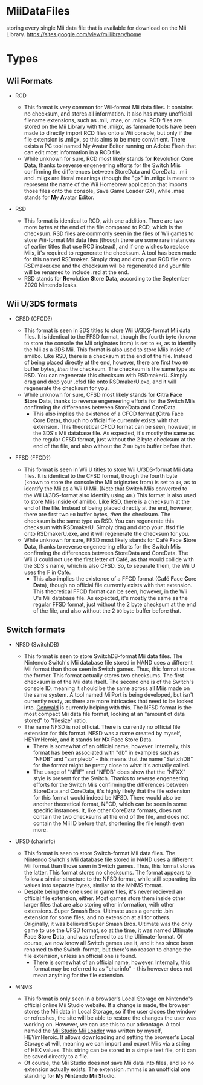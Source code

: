# MiiDataFiles
storing every single Mii data file that is available for download on the Mii Library. https://sites.google.com/view/miilibrary/home

# Types

## Wii Formats

* RCD
   * This format is very common for Wii-format Mii data files. It contains no checksum, and stores all information. It also has many unofficial filename extensions, such as .mii, .mae, or .miigx. RCD files are stored on the Mii Library with the .miigx, as fanmade tools have been made to directly import RCD files onto a Wii console, but only if the file extension is .miigx, so this aims to be more convinient. There exists a PC tool named My Avatar Editor running on Adobe Flash that can edit most information in a RCD file.
   * While unknown for sure, RCD most likely stands for **R**evolution **C**ore **D**ata, thanks to reverse engeneering efforts for the Switch Miis confirming the differences between StoreData and CoreData. .mii and .miigx are literal meanings (though the "gx" in .miigx is meant to represent the name of the Wii Homebrew application that imports those files onto the console, Save Game Loader GX), while .mae stands for **M**y **A**vatar **E**ditor.

* RSD
   * This format is identical to RCD, with one addition. There are two more bytes at the end of the file compared to RCD, which is the checksum. RSD files are commonly seen in the files of Wii games to store Wii-format Mii data files (though there are some rare instances of earlier titles that use RCD instead), and if one wishes to replace Miis, it's required to regenerate the checksum. A tool has been made for this named RSDmaker. Simply drag and drop your RCD file onto RSDmaker.exe and the checksum will be regenerated and your file will be renamed to include .rsd at the end.
   * RSD stands for **R**evolution **S**tore **D**ata, according to the September 2020 Nintendo leaks.

## Wii U/3DS formats

* CFSD (CFCD?)
   * This format is seen in 3DS titles to store Wii U/3DS-format Mii data files. It is identical to the FFSD format, though the fourth byte (known to store the console the Mii originates from) is set to `30`, as to identify the Mii as a 3DS Mii. This format is also used to store Miis inside of amiibo. Like RSD, there is a checksum at the end of the file. Instead of being placed directly at the end, however, there are first two `00` buffer bytes, *then* the checksum. The checksum is the same type as RSD. You can regenerate this checksum with RSDmakerU. Simply drag and drop your .cfsd file onto RSDmakerU.exe, and it will regenerate the checksum for you.
   * While unknown for sure, CFSD most likely stands for **C**itra **F**ace **S**tore **D**ata, thanks to reverse engeneering efforts for the Switch Miis confirming the differences between StoreData and CoreData.
      * This also implies the existence of a CFCD format (**C**itra **F**ace **C**ore **D**ata), though no official file currently exists with that extension. This theoretical CFCD format can be seen, however, in the 3DS's Mii database file. As expected, it's mostly the same as the regular CFSD format, just without the 2 byte checksum at the end of the file, and also without the 2 `00` byte buffer before that.

* FFSD (FFCD?)
   * This format is seen in Wii U titles to store Wii U/3DS-format Mii data files. It is identical to the CFSD format, though the fourth byte (known to store the console the Mii originates from) is set to `40`, as to identify the Mii as a Wii U Mii. (Note that Switch Miis converted to the Wii U/3DS-format also identify using `40`.) This format is also used to store Miis inside of amiibo. Like RSD, there is a checksum at the end of the file. Instead of being placed directly at the end, however, there are first two `00` buffer bytes, *then* the checksum. The checksum is the same type as RSD. You can regenerate this checksum with RSDmakerU. Simply drag and drop your .ffsd file onto RSDmakerU.exe, and it will regenerate the checksum for you.
   * While unknown for sure, FFSD most likely stands for Ca**f**é **F**ace **S**tore **D**ata, thanks to reverse engeneering efforts for the Switch Miis confirming the differences between StoreData and CoreData. The Wii U could not use the first letter of Café, as that would collide with the 3DS's name, which is also CFSD. So, to separate them, the Wii U uses the F in Café.
      * This also implies the existence of a FFCD format (Ca**f**é **F**ace **C**ore **D**ata), though no official file currently exists with that extension. This theoretical FFCD format can be seen, however, in the Wii U's Mii database file. As expected, it's mostly the same as the regular FFSD format, just without the 2 byte checksum at the end of the file, and also without the 2 `00` byte buffer before that.

## Switch formats

* NFSD (SwitchDB)
   * This format is seen to store SwitchDB-format Mii data files. The Nintendo Switch's Mii database file stored in NAND uses a different Mii format than those seen in Switch games. Thus, this format stores the former. This format actually stores two checksums. The first checksum is of the Mii data itself. The second one is of the Switch's console ID, meaning it should be the same across all Miis made on the same system. A tool named MiiPort is being developed, but isn't currently ready, as there are more intricacies that need to be looked into. [Genwald](https://github.com/Genwald) is currently helping with this. The NFSD format is the most compact Mii data file format, looking at an "amount of data stored" to "filesize" ratio.
   * The name NFSD is not official. There is currently no official file extension for this format. NFSD was a name created by myself, HEYimHeroic, and it stands for **N**X **F**ace **S**tore **D**ata.
      * There is somewhat of an official name, however. Internally, this format has been associated with "db" in examples such as "NFDB" and "sampledb" - this means that the name "SwitchDB" for the format might be pretty close to what it's actually called.
      * The usage of "NFIF" and "NFDB" does show that the "NFXX" style is present for the Switch. Thanks to reverse engeneering efforts for the Switch Miis confirming the differences between StoreData and CoreData, it's highly likely that the file extension for this format would indeed be NFSD. There would also be another theoretical format, NFCD, which can be seen in some specific instances. It, like other CoreData formats, does not contain the two checksums at the end of the file, and does not contain the Mii ID before that, shortening the file length even more.

* UFSD (charinfo)
   * This format is seen to store Switch-format Mii data files. The Nintendo Switch's Mii database file stored in NAND uses a different Mii format than those seen in Switch games. Thus, this format stores the latter. This format stores no checksums. The format appears to follow a similar structure to the NFSD format, while still separating its values into separate bytes, similar to the MNMS format.
   * Despite being the one used in game files, it's never recieved an official file extension, either. Most games store them inside other larger files that are also storing other information, with other extensions. Super Smash Bros. Ultimate uses a generic .bin extension for some files, and no extension at all for others. Originally, it was believed Super Smash Bros. Ultimate was the only game to use the UFSD format, so at the time, it was named **U**ltimate **F**ace **S**tore **D**ata, and was referred to as the Ultimate-format. Of course, we now know all Switch games use it, and it has since been renamed to the Switch-format, but there's no reason to change the file extension, unless an official one is found.
      * There is somewhat of an official name, however. Internally, this format may be referred to as "charinfo" - this however does not mean anything for the file extension.

* MNMS
   * This format is only seen in a browser's Local Storage on Nintendo's official online Mii Studio website. If a change is made, the browser stores the Mii data in Local Storage, so if the user closes the window or refreshes, the site will be able to restore the changes the user was working on. However, we can use this to our advantage. A tool named the [Mii Studio Mii Loader](https://github.com/HEYimHeroic/MiiStudioMiiLoader) was written by myself, HEYimHeroic. It allows downloading and setting the browser's Local Storage at will, meaning we can import and export Miis via a string of HEX values. This string can be stored in a simple text file, or it can be saved directly to a file.
   * Of course, the Mii Studio does not save Mii data into files, and so no extension actually exists. The extension .mnms is an unofficial one standing for **M**y **N**intendo **M**ii **S**tudio.
